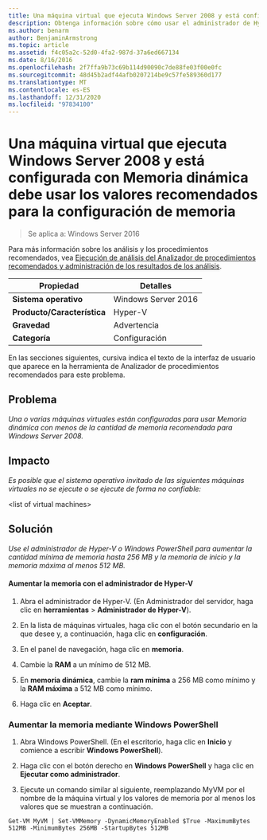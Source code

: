 ```yaml
---
title: Una máquina virtual que ejecuta Windows Server 2008 y está configurada con Memoria dinámica debe usar los valores recomendados para la configuración de memoria
description: Obtenga información sobre cómo usar el administrador de Hyper-V o Windows PowerShell para aumentar la cantidad mínima de memoria hasta 256 MB y la memoria de inicio y la memoria máxima al menos 512 MB.
ms.author: benarm
author: BenjaminArmstrong
ms.topic: article
ms.assetid: f4c05a2c-52d0-4fa2-987d-37a6ed667134
ms.date: 8/16/2016
ms.openlocfilehash: 2f7ffa9b73c69b114d90090c7de88fe03f00e0fc
ms.sourcegitcommit: 48d45b2adf44afb0207214be9c57fe589360d177
ms.translationtype: MT
ms.contentlocale: es-ES
ms.lasthandoff: 12/31/2020
ms.locfileid: "97834100"
---
```

# <a name="a-virtual-machine-running-windows-server-2008-and-configured-with-dynamic-memory-should-use-recommended-values-for-memory-settings"></a>Una máquina virtual que ejecuta Windows Server 2008 y está configurada con Memoria dinámica debe usar los valores recomendados para la configuración de memoria

>Se aplica a: Windows Server 2016

Para más información sobre los análisis y los procedimientos recomendados, vea [Ejecución de análisis del Analizador de procedimientos recomendados y administración de los resultados de los análisis](https://go.microsoft.com/fwlink/p/?LinkID=223177).

|Propiedad|Detalles|
|-|-|
|**Sistema operativo**|Windows Server 2016|
|**Producto/Característica**|Hyper-V|
|**Gravedad**|Advertencia|
|**Categoría**|Configuración|

En las secciones siguientes, cursiva indica el texto de la interfaz de usuario que aparece en la herramienta de Analizador de procedimientos recomendados para este problema.

## <a name="issue"></a>Problema
*Una o varias máquinas virtuales están configuradas para usar Memoria dinámica con menos de la cantidad de memoria recomendada para Windows Server 2008.*

## <a name="impact"></a>Impacto
*Es posible que el sistema operativo invitado de las siguientes máquinas virtuales no se ejecute o se ejecute de forma no confiable:*

\<list of virtual machines>

## <a name="resolution"></a>Solución
*Use el administrador de Hyper-V o Windows PowerShell para aumentar la cantidad mínima de memoria hasta 256 MB y la memoria de inicio y la memoria máxima al menos 512 MB.*

#### <a name="increase-memory-using-hyper-v-manager"></a>Aumentar la memoria con el administrador de Hyper-V

1.  Abra el administrador de Hyper-V. (En Administrador del servidor, haga clic en **herramientas**  >  **Administrador de Hyper-V**).

2.  En la lista de máquinas virtuales, haga clic con el botón secundario en la que desee y, a continuación, haga clic en **configuración**.

3.  En el panel de navegación, haga clic en **memoria**.

4.  Cambie la **RAM** a un mínimo de 512 MB.

5.  En **memoria dinámica**, cambie la **ram mínima** a 256 MB como mínimo y la **RAM máxima** a 512 MB como mínimo.

6.  Haga clic en **Aceptar**.

### <a name="increase-memory-using-windows-powershell"></a>Aumentar la memoria mediante Windows PowerShell

1.  Abra Windows PowerShell. (En el escritorio, haga clic en **Inicio** y comience a escribir **Windows PowerShell**).

2.  Haga clic con el botón derecho en **Windows PowerShell** y haga clic en **Ejecutar como administrador**.

3.  Ejecute un comando similar al siguiente, reemplazando MyVM por el nombre de la máquina virtual y los valores de memoria por al menos los valores que se muestran a continuación.

```
Get-VM MyVM | Set-VMMemory -DynamicMemoryEnabled $True -MaximumBytes 512MB -MinimumBytes 256MB -StartupBytes 512MB
```



